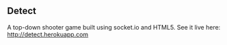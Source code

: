 Detect
------

A top-down shooter game built using socket.io and HTML5. See it live here: http://detect.herokuapp.com